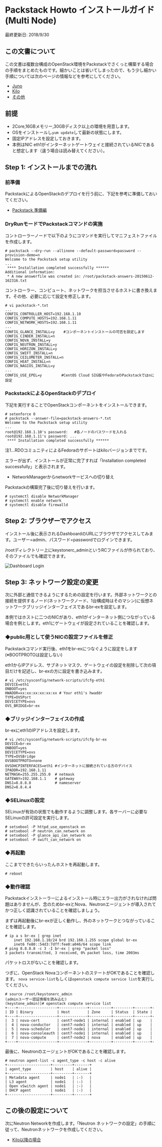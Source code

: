 # Packstack Howto インストールガイド(Multi Node)

最終更新日: 2018/9/30


## この文書について

この文書は複数台構成のOpenStack環境をPackstackでさくっと構築する場合の手順をまとめたものです。細かいことは省いてしまったので、もう少し細かい手順については次のページの情報などを参考にしてください。

- [Juno](https://github.com/ytooyama/rdo-juno)
- [Kilo](https://github.com/ytooyama/rdo-kilo)
- [その他](https://github.com/ytooyama?tab=repositories)


## 前提

- 2Core,16GBメモリー,30GBディスク以上の環境を用意します。
- OSをインストールし`yum update`して最新の状態にします。
- 固定IPアドレスを設定しておきます。
- 本例はNIC eth1がインターネットゲートウェイと接続されているNICであると想定します（違う場合は読み替えてください）。

## Step 1: インストールまでの流れ

### 前準備

PackstackによるOpenStackのデプロイを行う前に、下記を参考に準備しておいてください。

- [Packstack 準備編](Packstack1-QuickStart-arrangements.md)


### DryRunモードでPackstackコマンドの実施

コントローラーノードで以下のようにコマンドを実行してマニフェストファイルを作成します。

````
# packstack --dry-run --allinone --default-password=password --provision-demo=n 
Welcome to the Packstack setup utility
...
 **** Installation completed successfully ******
Additional information:
 * A new answerfile was created in: /root/packstack-answers-20150612-162316.txt
````

コントローラー、コンピュート、ネットワークを担当させるホストに書き換えます。その他、必要に応じて設定を修正します。

````
# vi packstack-*.txt
...
CONFIG_CONTROLLER_HOST=192.168.1.10
CONFIG_COMPUTE_HOSTS=192.168.1.11
CONFIG_NETWORK_HOSTS=192.168.1.11
...
CONFIG_GLANCE_INSTALL=y    #コンポーネントインストールの可否を設定します
CONFIG_CINDER_INSTALL=n
CONFIG_NOVA_INSTALL=y
CONFIG_NEUTRON_INSTALL=y
CONFIG_HORIZON_INSTALL=y
CONFIG_SWIFT_INSTALL=n
CONFIG_CEILOMETER_INSTALL=n
CONFIG_HEAT_INSTALL=n
CONFIG_NAGIOS_INSTALL=y
...
CONFIG_USE_EPEL=y         #CentOS Cloud SIG版やFedoraのPackstackではnに設定
````


### PackstackによるOpenStackのデプロイ

下記を実行することでOpenStackコンポーネントをインストールできます。

````
# setenforce 0
# packstack --answer-file=packstack-answers-*.txt
Welcome to the Packstack setup utility
...
root@192.168.1.10's password:   #各ノードのパスワードを入れる
root@192.168.1.11's password: ...
 **** Installation completed successfully ******
````

注1...RDOコミュニティによるFedoraのサポートはkiloバージョンまでです。

エラーが出ず、インストールが正常に完了すれば「Installation completed successfully」と表示されます。

- NetworkManagerからnetworkサービスへの切り替え

Packstackの構築完了後に切り替えを行います。

```` 
# systemctl disable NetworkManager
# systemctl enable network
# systemctl disable firewalld
````


## Step 2: ブラウザーでアクセス

インストール後に表示されるDashboardのURLにブラウザでアクセスしてみます。ユーザー=admin、パスワード=passwordでログインできます。

/rootディレクトリー上にkeystonerc_adminというRCファイルが作られており、そのファイルでも確認できます。

![Dashboard Login](./images/login.png)


## Step 3: ネットワーク設定の変更

次に外部と通信できるようにするための設定を行います。外部ネットワークとの接続を提供するノード(ネットワークノード、1台構成時はそのマシン)に仮想ネットワークブリッジインターフェイスであるbr-exを設定します。

本例ではホストに二つのNICがあり、eth1がインターネット側につながっている場合を例とします。eth1にゲートウェイが設定されていることを確認します。

### ◆public用として使うNICの設定ファイルを修正

Packstackコマンド実行後、eth1をbr-exにつなぐように設定をします(※BOOTPROTOは設定しない)

eth1からIPアドレス、サブネットマスク、ゲートウェイの設定を削除して次の項目だけを記述し、br-exの方に設定を書き込みます｡

````
# vi /etc/sysconfig/network-scripts/ifcfg-eth1
DEVICE=eth1
ONBOOT=yes
HWADDR=xx:xx:xx:xx:xx:xx # Your eth1's hwaddr
TYPE=OVSPort
DEVICETYPE=ovs
OVS_BRIDGE=br-ex
````

### ◆ブリッジインターフェイスの作成

br-exにeth1のIPアドレスを設定します。

````
# vi /etc/sysconfig/network-scripts/ifcfg-br-ex
DEVICE=br-ex
ONBOOT=yes
DEVICETYPE=ovs
TYPE=OVSBridge
OVSBOOTPROTO=none
OVSDHCPINTERFACES=eth1 #インターネットに接続されている方のデバイス
IPADDR=192.168.1.11
NETMASK=255.255.255.0  # netmask
GATEWAY=192.168.1.1    # gateway
DNS1=8.8.8.8           # nameserver
DNS2=8.8.4.4
````

### ◆SELinuxの設定

SELinuxが有効の状態でも動作するように調整します。各サーバーに必要なSELinuxの許可設定を実行します。

````
# setsebool -P httpd_use_openstack on
# setsebool -P neutron_can_network on
# setsebool -P glance_api_can_network on
# setsebool -P swift_can_network on
````

### ◆再起動

ここまでできたらいったんホストを再起動します。

````
# reboot
````

### ◆動作確認

Packstackインストーラーによるインストール時にエラー出力がされなければ問題はありませんが、念のためbr-exとNova、Neutronエージェントが導入されてかつ正しく認識されていることを確認しましょう。

まずは再起動後にbr-exが正しく動作し、外のネットワークとつながっていることを確認します。

````
# ip a s br-ex | grep inet
    inet 192.168.1.10/24 brd 192.168.1.255 scope global br-ex
    inet6 fe80::54d3:7dff:fee0:a046/64 scope link
# ping 8.8.8.8 -c 3 -I br-ex | grep "packet loss"
3 packets transmitted, 3 received, 0% packet loss, time 2003ms
````

パケットロスがないことを確認します。

つぎに、OpenStack NovaコンポーネントのステートがOKであることを確認します。
`nova service-list`もしくは`openstack compute service list`を実行してください。

````
# source /root/keystonerc_admin
(adminユーザー認証情報を読み込む)
(keystone_admin)]# openstack compute service list
+----+------------------+-------------+----------+---------+-------+-
| ID | Binary           | Host        | Zone     | Status  | State | 
+----+------------------+-------------+----------+---------+-------+-
|  3 | nova-cert        | cent7-node1 | internal | enabled | up    |
|  4 | nova-conductor   | cent7-node1 | internal | enabled | up    |
|  5 | nova-scheduler   | cent7-node1 | internal | enabled | up    |
|  6 | nova-consoleauth | cent7-node1 | internal | enabled | up    |
|  7 | nova-compute     | cent7-node2 | nova     | enabled | up    |
+----+------------------+-------------+----------+---------+-------+-
````

最後に、NeutronのエージェントがOKであることを確認します。

````
# neutron agent-list -c agent_type -c host -c alive
+--------------------+---------+-------+
| agent_type         | host    | alive |
+--------------------+---------+-------+
| Metadata agent     | node1   | :-)   |
| L3 agent           | node1   | :-)   |
| Open vSwitch agent | node1   | :-)   |
| DHCP agent         | node1   | :-)   |
+--------------------+---------+-------+
````


## この後の設定について

次にNeutron Networkを作成します。「Neutron ネットワークの設定」の手順に従って、Neutronネットワークを作成してください。

- [Kilo以降の場合](https://github.com/ytooyama/rdo-kilo/blob/master/2-RDO-QuickStart-Networking.md)
